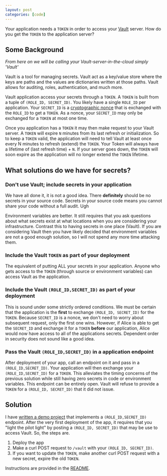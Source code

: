 ```yaml
---
layout: post
categories: [code]
---
```


Your application needs a `TOKEN` in order to access your [Vault](https://www.hashicorp.com/blog/vault.html) server. How do you get the `TOKEN` to the application server?

## Some Background

*From here on we will be calling your Vault-server-in-the-cloud simply 'Vault'*

Vault is a tool for managing secrets. Vault act as a key/value store where the keys are paths and the values are dictionaries written at those paths. Vault allows for auditing, roles, authentication, and much more.

Vault application access your secrets through a `TOKEN`. A `TOKEN` is built from a tuple of `(ROLE_ID, SECRET_ID)`. You likely have a single `ROLE_ID` per application. Your `SECRET_ID` is a [cryptographic nonce](https://en.wikipedia.org/wiki/Cryptographic_nonce) that is exchanged with the `ROLE_ID` to get a `TOKEN`. As a nonce, your `SECRET_ID` may only be exchanged for a `TOKEN` at most one time.

Once you application has a `TOKEN` it may then make request to your Vault server. A `TOKEN` will expire `N` minutes from its last refresh or initialization. So to keep a `TOKEN` valid, the application will need to tell Vault at least once every N minutes to refresh (extend) the `TOKEN`. Your Token will always have a lifetime of (last refresh time) + `N`. If your server goes down, the `TOKEN` will soon expire as the application will no longer extend the `TOKEN` lifetime.

## What solutions do we have for secrets?

### Don't use Vault; include secrets in your application
We have all done it, it is not a good idea. There **definitely** should be no secrets in your source code. Secrets in your source code means you cannot share your code without a full audit. Ugh

Environment variables are better. It still requires that you ask questions about what secrets exist at what locations when you are considering your infrastructure. Contrast this to having secrets in one place (Vault). If you are considering Vault then you have likely decided that environment variables are not a good enough solution, so I will not spend any more time attacking them.

### Include the Vault `TOKEN` as part of your deployment
The equivalent of putting ALL your secrets in your application. Anyone who gets access to the `TOKEN` (through source or environment variables) can access Vault as the application.

### Include the Vault `(ROLE_ID,SECRET_ID)` as part of your deployment
This is sound under some strictly ordered conditions. We must be certain that the application is the **first** to exchange `(ROLE_ID, SECRET_ID)` for the `TOKEN`. Because `SECRET_ID` is a nonce, we don't need to worry about subsequent request, only the first one wins. However, if Alice is able to get the `SECRET_ID` and exchange it for a `TOKEN` **before** our application, Alice would now have access to all of the applications secrets.  Dependent order in security does not sound like a good idea.

### Pass the Vault `(ROLE_ID,SECRET_ID)` in a application endpoint
After deployment of your app, call an endpoint on it and pass in a `(ROLE_ID,SECRET_ID)`. Your application will then exchange your `(ROLE_ID,SECRET_ID)` for a `TOKEN`. This alleviates the timing concerns of the previous solution while still having zero secrets in code or environment variables. This endpoint can be entirely open. Vault will refuse to provide a `TOKEN` for a `(ROLE_ID, SECRET_ID)` that it did not issue.

## Solution

I have [written a demo project](https://github.com/samedhi/canary-in-a-vault) that implements a `(ROLE_ID,SECRET_ID)` endpoint. After the very first deployment of the app, it requires that you "light the pilot light" by posting a `(ROLE_ID, SECRET_ID)` that may be use to access Vault. So, the steps are.

1. Deploy the app
2. Make a curl POST request to `/vault` with your `(ROLE_ID, SECRET_ID)`.
3. If you want to update the `TOKEN`, make another curl POST request with a new secret, expire the old `TOKEN`.

Instructions are provided in the [README](https://github.com/samedhi/canary-in-a-vault).
